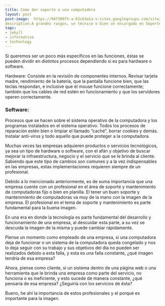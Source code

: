 ```yaml
---
title: Como dar soporte a una computadora 
layout: post
post-image:  https://94f300f5-a-62cb3a1a-s-sites.googlegroups.com/site/manttoysop/mantenimiento-preventivo/mantenimiento-hardware/mantenimiento-a-cpu/z.gif?attachauth=ANoY7crC-bD5d7fRy8G1KjDZQyREq4440_U3uu_TeWB_gyFtHZpNZqTsKq2clrXncvpELfOR2kXCYwsQ-uLcC4c4xo5xjw8f1iKIQNzaNB7rvpBirv9xvDsnDUe_ALWxaAkZ3hA7DFWl0bn9a29XdddOViRKl4e-EbO5PiI9TGLwlvsfywdiwzJUnaz87vv6AWmI9kIrkXDVF8WEFx9zN33P0vd_GUGuaOTgg47kV_cOKuE3qCqqPX6VcdVp5hfAqtWD4hNC8zdRXeuokAm-Sg_Bizh5H_v0WssRT-lmCzKmrT9uI61Fg1Y%3D&attredirects=0
description:A grandes rasgos, un técnico o bien un encargado en Soporte y Mantenimiento de Computadoras se forma para poder instalar, poner en funcionamiento, operar, interconectar y dar mantenimiento a equipos de cómputo; aplicando normas y especificaciones técnicas 
tags:
- jekyll
- informative
- technology
---
```


Si queremos ser un poco más específicos en las funciones, éstas se pueden dividir en distintos procesos dependiendo si es para hardware o software.

Hardware: Consiste en la revisión de componentes internos. Revisar tarjeta madre, rendimiento de la batería, que la pantalla funcione bien, que las teclas respondan, e inclusive que el mouse funcione correctamente; también que los cables de red estén en funcionamiento y que los servidores operen correctamente.



### Software: 
Procesos que se hacen sobre el sistema operativo de la computadora y los programas instalados en el sistema operativo. Todos los procesos de reparación estén bien o limpiar el llamado “caché”, borrar cookies y demás. Instalar anti-virus y todo aquello que puede proteger a la computadora.

Muchas veces las empresas adquieren productos o servicios tecnológicos, ya sea un tipo de hardware o software, con el afán y objetivo de buscar mejorar la infraestructura, negocio y el servicio que se le brinda al cliente. Sabiendo que este tipo de cambios son comunes y a la vez indispensables en las empresas, estas implementaciones requieren siempre de un profesional.

Debido a lo mencionado anteriormente, es de suma importancia que una empresa cuente con un profesional en el área de soporte y mantenimiento de computadoras fijo o bien en planilla.
El tener un buen soporte y mantenimiento de computadoras va muy de la mano con la imagen de la empresa. El profesional en el tema de soporte y mantenimiento es parte fundamental para la buena imagen.

En una era en donde la tecnología es parte fundamental del desarrollo y funcionamiento de una empresa, al descuidar esta parte, a su vez se descuida la imagen de la misma y puede cambiar rápidamente.

Piense un momento como empleado de una empresa, si una computadora deja de funcionar o un sistema de la computadora queda congelado y nos lo deja seguir con su trabajo y sus objetivos del día no pueden ser realizados debido a esta falla, y esta es una falla constante, ¿qué imagen tendría de esa empresa?

Ahora, piense como cliente, si un sistema dentro de una página web o una herramienta que le brinda una empresa como parte del servicio, no funciona o es ineficiente, y esto sucede de manera constante, ¿qué pensaría de esa empresa? ¿Seguiría con los servicios de ésta?

Bueno, he ahí la importancia de estos profesionales y el porqué es importante para la imagen.
